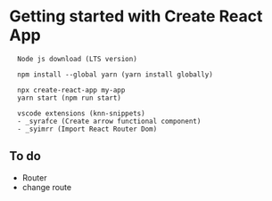# Getting started with Create React App

```
  Node js download (LTS version)
  
  npm install --global yarn (yarn install globally)
  
  npx create-react-app my-app
  yarn start (npm run start)

  vscode extensions (knn-snippets)
  - _syrafce (Create arrow functional component)
  - _syimrr (Import React Router Dom)

```
## To do
 - Router
 - change route
